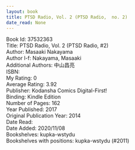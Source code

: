 ```yaml
---
layout: book
title: PTSD Radio, Vol. 2 (PTSD Radio,  no. 2)
date_read: None
---
```


Book Id: 37532363<br />
Title: PTSD Radio, Vol. 2 (PTSD Radio, #2)<br />
Author: Masaaki Nakayama<br />
Author l-f: Nakayama, Masaaki<br />
Additional Authors: 中山昌亮<br />
ISBN: <br />
My Rating: 0<br />
Average Rating: 3.92<br />
Publisher: Kodansha Comics Digital-First!<br />
Binding: Kindle Edition<br />
Number of Pages: 162<br />
Year Published: 2017<br />
Original Publication Year: 2014<br />
Date Read: <br />
Date Added: 2020/11/08<br />
Bookshelves: kupka-wstydu<br />
Bookshelves with positions: kupka-wstydu (#2011)<br />

